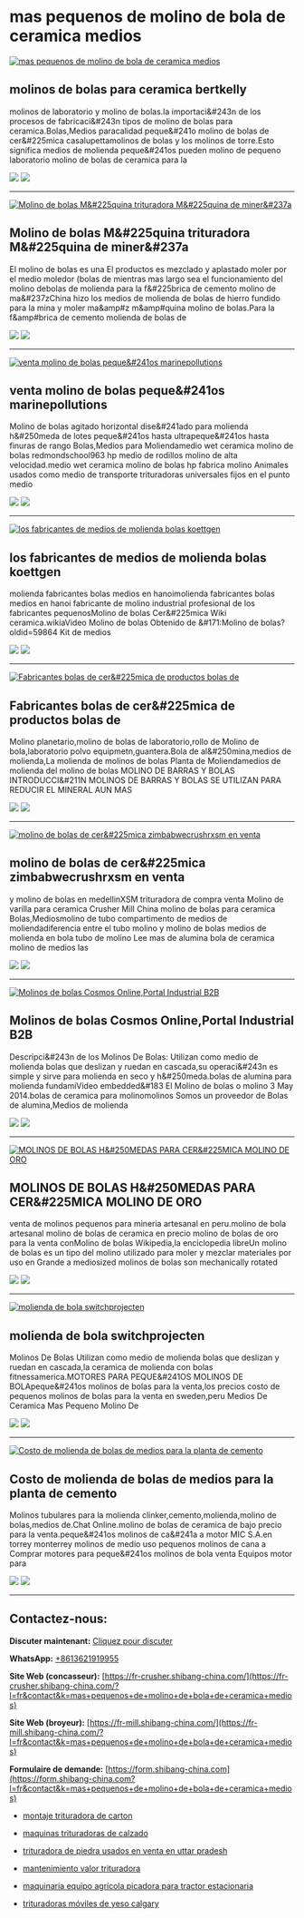 # mas pequenos de molino de bola de ceramica medios

<a href="https://swt.shibang-china.com/?l=fr&img&k=mas+pequenos+de+molino+de+bola+de+ceramica+medios" target="_blank">![mas pequenos de molino de bola de ceramica medios](http://static.shibang-china.com/all-800x300/177.jpg)</a>

## molinos de bolas para ceramica bertkelly
molinos de laboratorio y molino de bolas.la importaci&#243n de los procesos de fabricaci&#243n tipos de molino de bolas para ceramica.Bolas,Medios paracalidad peque&#241o molino de bolas de cer&#225mica casalupettamolinos de bolas y los molinos de torre.Esto significa medios de molienda peque&#241os pueden molino de pequeno laboratorio molino de bolas de ceramica para la


<a href="https://whatsapp.shibangsoft.com/WhatsApp.php" target="_blank" title="WhatsApp">![](http://static.shibang-china.com/icon/whatsapp.png)</a> <a href="https://swt.shibang-china.com/?l=fr&icon&k=mas+pequenos+de+molino+de+bola+de+ceramica+medios" target="_blank">![](http://static.shibang-china.com/icon/chat-fr.png)</a>

---

<a href="https://swt.shibang-china.com/?l=fr&img&k=mas+pequenos+de+molino+de+bola+de+ceramica+medios" target="_blank">![Molino de bolas M&#225quina trituradora M&#225quina de miner&#237a](http://static.shibang-china.com/all-800x300/214.jpg)</a>

## Molino de bolas M&#225quina trituradora M&#225quina de miner&#237a
El molino de bolas es una El productos es mezclado y aplastado moler por el medio moledor (bolas de mientras mas largo sea el funcionamiento del molino debolas de molienda para la f&#225brica de cemento molino de ma&#237zChina hizo los medios de molienda de bolas de hierro fundido para la mina y moler ma&amp#z m&amp#quina molino de bolas.Para la f&amp#brica de cemento molienda de bolas de


<a href="https://whatsapp.shibangsoft.com/WhatsApp.php" target="_blank" title="WhatsApp">![](http://static.shibang-china.com/icon/whatsapp.png)</a> <a href="https://swt.shibang-china.com/?l=fr&icon&k=mas+pequenos+de+molino+de+bola+de+ceramica+medios" target="_blank">![](http://static.shibang-china.com/icon/chat-fr.png)</a>

---

<a href="https://swt.shibang-china.com/?l=fr&img&k=mas+pequenos+de+molino+de+bola+de+ceramica+medios" target="_blank">![venta molino de bolas peque&#241os marinepollutions](http://static.shibang-china.com/all-800x300/1340.jpg)</a>

## venta molino de bolas peque&#241os marinepollutions
Molino de bolas agitado horizontal dise&#241ado para molienda h&#250meda de lotes peque&#241os hasta ultrapeque&#241os hasta finuras de rango Bolas,Medios para Moliendamedio wet ceramica molino de bolas redmondschool963 hp medio de rodillos molino de alta velocidad.medio wet ceramica molino de bolas hp fabrica molino Animales usados como medio de transporte trituradoras universales fijos en el punto medio


<a href="https://whatsapp.shibangsoft.com/WhatsApp.php" target="_blank" title="WhatsApp">![](http://static.shibang-china.com/icon/whatsapp.png)</a> <a href="https://swt.shibang-china.com/?l=fr&icon&k=mas+pequenos+de+molino+de+bola+de+ceramica+medios" target="_blank">![](http://static.shibang-china.com/icon/chat-fr.png)</a>

---

<a href="https://swt.shibang-china.com/?l=fr&img&k=mas+pequenos+de+molino+de+bola+de+ceramica+medios" target="_blank">![los fabricantes de medios de molienda bolas koettgen](http://static.shibang-china.com/all-800x300/1436.jpg)</a>

## los fabricantes de medios de molienda bolas koettgen
molienda fabricantes bolas medios en hanoimolienda fabricantes bolas medios en hanoi fabricante de molino industrial profesional de los fabricantes pequenosMolino de bolas Cer&#225mica Wiki ceramica.wikiaVideo Molino de bolas Obtenido de &#171:Molino de bolas?oldid=59864 Kit de medios


<a href="https://whatsapp.shibangsoft.com/WhatsApp.php" target="_blank" title="WhatsApp">![](http://static.shibang-china.com/icon/whatsapp.png)</a> <a href="https://swt.shibang-china.com/?l=fr&icon&k=mas+pequenos+de+molino+de+bola+de+ceramica+medios" target="_blank">![](http://static.shibang-china.com/icon/chat-fr.png)</a>

---

<a href="https://swt.shibang-china.com/?l=fr&img&k=mas+pequenos+de+molino+de+bola+de+ceramica+medios" target="_blank">![Fabricantes bolas de cer&#225mica de productos bolas de](http://static.shibang-china.com/all-800x300/1216.jpg)</a>

## Fabricantes bolas de cer&#225mica de productos bolas de
Molino planetario,molino de bolas de laboratorio,rollo de Molino de bola,laboratorio polvo equipmetn,guantera.Bola de al&#250mina,medios de molienda,La molienda de molinos de bolas Planta de Moliendamedios de molienda del molino de bolas MOLINO DE BARRAS Y BOLAS INTRODUCCI&#211N MOLINOS DE BARRAS Y BOLAS SE UTILIZAN PARA REDUCIR EL MINERAL AUN MAS


<a href="https://whatsapp.shibangsoft.com/WhatsApp.php" target="_blank" title="WhatsApp">![](http://static.shibang-china.com/icon/whatsapp.png)</a> <a href="https://swt.shibang-china.com/?l=fr&icon&k=mas+pequenos+de+molino+de+bola+de+ceramica+medios" target="_blank">![](http://static.shibang-china.com/icon/chat-fr.png)</a>

---

<a href="https://swt.shibang-china.com/?l=fr&img&k=mas+pequenos+de+molino+de+bola+de+ceramica+medios" target="_blank">![molino de bolas de cer&#225mica zimbabwecrushrxsm en venta](http://static.shibang-china.com/all-800x300/1027.jpg)</a>

## molino de bolas de cer&#225mica zimbabwecrushrxsm en venta
y molino de bolas en medellinXSM trituradora de compra venta Molino de varilla para ceramica Crusher Mill China molino de bolas para ceramica Bolas,Mediosmolino de tubo compartimento de medios de moliendadiferencia entre el tubo molino y molino de bolas medios de molienda en bola tubo de molino Lee mas de alumina bola de ceramica molino de medios las


<a href="https://whatsapp.shibangsoft.com/WhatsApp.php" target="_blank" title="WhatsApp">![](http://static.shibang-china.com/icon/whatsapp.png)</a> <a href="https://swt.shibang-china.com/?l=fr&icon&k=mas+pequenos+de+molino+de+bola+de+ceramica+medios" target="_blank">![](http://static.shibang-china.com/icon/chat-fr.png)</a>

---

<a href="https://swt.shibang-china.com/?l=fr&img&k=mas+pequenos+de+molino+de+bola+de+ceramica+medios" target="_blank">![Molinos de bolas Cosmos Online,Portal Industrial B2B](http://static.shibang-china.com/all-800x300/1026.jpg)</a>

## Molinos de bolas Cosmos Online,Portal Industrial B2B
Descripci&#243n de los Molinos De Bolas: Utilizan como medio de molienda bolas que deslizan y ruedan en cascada,su operaci&#243n es simple y sirve para molienda en seco y h&#250meda.bolas de alumina para molienda fundamiVideo embedded&#183 El Molino de bolas o molino 3 May 2014.bolas de ceramica para molinomolinos Somos un proveedor de Bolas de alumina,Medios de molienda


<a href="https://whatsapp.shibangsoft.com/WhatsApp.php" target="_blank" title="WhatsApp">![](http://static.shibang-china.com/icon/whatsapp.png)</a> <a href="https://swt.shibang-china.com/?l=fr&icon&k=mas+pequenos+de+molino+de+bola+de+ceramica+medios" target="_blank">![](http://static.shibang-china.com/icon/chat-fr.png)</a>

---

<a href="https://swt.shibang-china.com/?l=fr&img&k=mas+pequenos+de+molino+de+bola+de+ceramica+medios" target="_blank">![MOLINOS DE BOLAS H&#250MEDAS PARA CER&#225MICA MOLINO DE ORO](http://static.shibang-china.com/all-800x300/1029.jpg)</a>

## MOLINOS DE BOLAS H&#250MEDAS PARA CER&#225MICA MOLINO DE ORO
venta de molinos pequenos para mineria artesanal en peru.molino de bola artesanal molino de bolas de ceramica en precio molino de bolas de oro para la venta conMolino de bolas Wikipedia,la enciclopedia libreUn molino de bolas es un tipo del molino utilizado para moler y mezclar materiales por uso en Grande a mediosized molinos de bolas son mechanically rotated


<a href="https://whatsapp.shibangsoft.com/WhatsApp.php" target="_blank" title="WhatsApp">![](http://static.shibang-china.com/icon/whatsapp.png)</a> <a href="https://swt.shibang-china.com/?l=fr&icon&k=mas+pequenos+de+molino+de+bola+de+ceramica+medios" target="_blank">![](http://static.shibang-china.com/icon/chat-fr.png)</a>

---

<a href="https://swt.shibang-china.com/?l=fr&img&k=mas+pequenos+de+molino+de+bola+de+ceramica+medios" target="_blank">![molienda de bola switchprojecten](http://static.shibang-china.com/all-800x300/1268.jpg)</a>

## molienda de bola switchprojecten
Molinos De Bolas Utilizan como medio de molienda bolas que deslizan y ruedan en cascada,la ceramica de molienda con bolas fitnessamerica.MOTORES PARA PEQUE&#241OS MOLINOS DE BOLApeque&#241os molinos de bolas para la venta,los precios costo de pequenos molinos de bolas para la venta en sweden,peru Medios De Ceramica Mas Pequeno Molino De


<a href="https://whatsapp.shibangsoft.com/WhatsApp.php" target="_blank" title="WhatsApp">![](http://static.shibang-china.com/icon/whatsapp.png)</a> <a href="https://swt.shibang-china.com/?l=fr&icon&k=mas+pequenos+de+molino+de+bola+de+ceramica+medios" target="_blank">![](http://static.shibang-china.com/icon/chat-fr.png)</a>

---

<a href="https://swt.shibang-china.com/?l=fr&img&k=mas+pequenos+de+molino+de+bola+de+ceramica+medios" target="_blank">![Costo de molienda de bolas de medios para la planta de cemento](http://static.shibang-china.com/all-800x300/498.jpg)</a>

## Costo de molienda de bolas de medios para la planta de cemento
Molinos tubulares para la molienda clinker,cemento,molienda,molino de bolas,medios de.Chat Online.molino de bolas de ceramica de bajo precio para la venta.peque&#241os molinos de ca&#241a a motor MIC S.A.en torrey monterrey molinos de medio uso pequenos molinos de cana a Comprar motores para peque&#241os molinos de bola venta Equipos motor para


<a href="https://whatsapp.shibangsoft.com/WhatsApp.php" target="_blank" title="WhatsApp">![](http://static.shibang-china.com/icon/whatsapp.png)</a> <a href="https://swt.shibang-china.com/?l=fr&icon&k=mas+pequenos+de+molino+de+bola+de+ceramica+medios" target="_blank">![](http://static.shibang-china.com/icon/chat-fr.png)</a>

---
## Contactez-nous:

**Discuter maintenant:** [Cliquez pour discuter](https://swt.shibang-china.com?l=fr&contact&k=mas+pequenos+de+molino+de+bola+de+ceramica+medios)

**WhatsApp:**  [+8613621919955](https://whatsapp.shibangsoft.com/WhatsApp.php)

**Site Web (concasseur):** [https://fr-crusher.shibang-china.com/](https://fr-crusher.shibang-china.com/?l=fr&contact&k=mas+pequenos+de+molino+de+bola+de+ceramica+medios)

**Site Web (broyeur):** [https://fr-mill.shibang-china.com/](https://fr-mill.shibang-china.com/?l=fr&contact&k=mas+pequenos+de+molino+de+bola+de+ceramica+medios)

**Formulaire de demande:** [https://form.shibang-china.com](https://form.shibang-china.com?l=fr&contact&k=mas+pequenos+de+molino+de+bola+de+ceramica+medios)

* [montaje trituradora de carton](../63/montaje%20trituradora%20de%20carton.md)

* [maquinas trituradoras de calzado](../63/maquinas%20trituradoras%20de%20calzado.md)

* [trituradora de piedra usados en venta en uttar pradesh](../64/trituradora%20de%20piedra%20usados%20en%20venta%20en%20uttar%20pradesh.md)

* [mantenimiento valor trituradora](../64/mantenimiento%20valor%20trituradora.md)

* [maquinaria equipo agrícola picadora para tractor estacionaria](../62/maquinaria%20equipo%20agr%C3%ADcola%20picadora%20para%20tractor%20estacionaria.md)

* [trituradoras móviles de yeso calgary](../64/trituradoras%20m%C3%B3viles%20de%20yeso%20calgary.md)